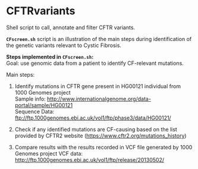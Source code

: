 # CFTRvariants
Shell script to call, annotate and filter CFTR variants.  

**`CFscreen.sh`** script is an illustration of the main steps during identification of the
genetic variants relevant to Cystic Fibrosis.  

**Steps implemented in `CFscreen.sh`:**  
Goal: use genomic data from a patient to identify CF-relevant mutations.  

Main steps:  

1. Identify mutations in CFTR gene present in HG00121 individual from 1000 Genomes project   
Sample info: http://www.internationalgenome.org/data-portal/sample/HG00121  
Sequence Data: ftp://ftp.1000genomes.ebi.ac.uk/vol1/ftp/phase3/data/HG00121/  

2. Check if any identified mutations are CF-causing based on the list provided by
CFTR2 website (https://www.cftr2.org/mutations_history)     

3. Compare results with the results recorded in VCF file generated by 1000 Genomes project
VCF data: http://ftp.1000genomes.ebi.ac.uk/vol1/ftp/release/20130502/  

